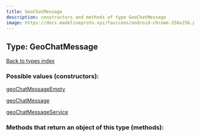 ```yaml
---
title: GeoChatMessage
description: constructors and methods of type GeoChatMessage
image: https://docs.madelineproto.xyz/favicons/android-chrome-256x256.png
---
```

## Type: GeoChatMessage  
[Back to types index](index.md)



### Possible values (constructors):

[geoChatMessageEmpty](../constructors/geoChatMessageEmpty.md)  

[geoChatMessage](../constructors/geoChatMessage.md)  

[geoChatMessageService](../constructors/geoChatMessageService.md)  



### Methods that return an object of this type (methods):



